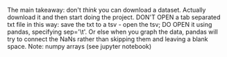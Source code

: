 The main takeaway: don't _think_ you can download a dataset. Actually download it and then start doing the project.
DON'T OPEN a tab separated txt file in this way: save the txt to a tsv - open the tsv; DO OPEN it using pandas, specifying sep='\t'. Or else when you graph the data, pandas will try to connect the NaNs rather than skipping them and leaving a blank space.
Note: numpy arrays (see jupyter notebook)